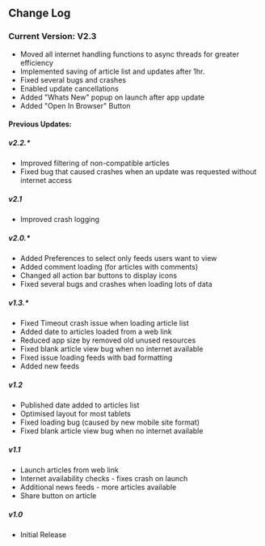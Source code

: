 ## Change Log
### Current Version: V2.3
- Moved all internet handling functions to async threads for greater efficiency
- Implemented saving of article list and updates after 1hr.
- Fixed several bugs and crashes
- Enabled update cancellations
- Added "Whats New" popup on launch after app update
- Added "Open In Browser" Button


#### Previous Updates: 
##### v2.2.*
- Improved filtering of non-compatible articles
- Fixed bug that caused crashes when an update was requested without internet access

##### v2.1
- Improved crash logging

##### v2.0.*
- Added Preferences to select only feeds users want to view
- Added comment loading (for articles with comments)
- Changed all action bar buttons to display icons
- Fixed several bugs and crashes when loading lots of data

##### v1.3.*
- Fixed Timeout crash issue when loading article list
- Added date to articles loaded from a web link
- Reduced app size by removed old unused resources
- Fixed blank article view bug when no internet available
- Fixed issue loading feeds with bad formatting
- Added new feeds

##### v1.2
- Published date added to articles list
- Optimised layout for most tablets
- Fixed loading bug (caused by new mobile site format)
- Fixed blank article view bug when no internet available

##### v1.1
- Launch articles from web link
- Internet availability checks - fixes crash on launch
- Additional news feeds - more articles available
- Share button on article

##### v1.0
* Initial Release
